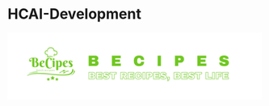 # HCAI-Development
<p align="center"><img align="center" src="https://raw.githubusercontent.com/BeCipes/Resources/main/assets/banner-becipes.png" alt="Becipes Logo"/></p>
